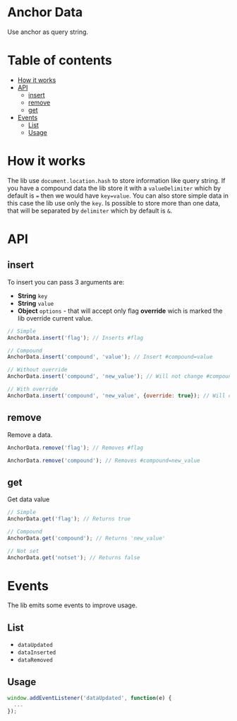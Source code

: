 # Anchor Data
Use anchor as query string.

# Table of contents
* [How it works](#how-it-works)
* [API](#api)
  * [insert](#insert)
  * [remove](#remove)
  * [get](#get)
* [Events](#events)
  * [List](#list)
  * [Usage](#usage)

# How it works
The lib use `document.location.hash` to store information like query string. If you have a compound data the lib store it with a `valueDelimiter` which by default is `=` then we would have `key=value`. You can also store simple data in this case the lib use only the `key`. Is possible to store more than one data, that will be separated by `delimiter` which by default is `&`.

# API

## insert
To insert you can pass 3 arguments are:
* **String** `key`
* **String** `value`
* **Object** `options` - that will accept only flag **override** wich is marked the lib override current value.

```javascript
// Simple
AnchorData.insert('flag'); // Inserts #flag

// Compound
AnchorData.insert('compound', 'value'); // Insert #compound=value

// Without override
AnchorData.insert('compound', 'new_value'); // Will not change #compound=value

// With override
AnchorData.insert('compound', 'new_value', {override: true}); // Will change #compound=new_value
```

## remove
Remove a data.

```javascript
AnchorData.remove('flag'); // Removes #flag

AnchorData.remove('compound'); // Removes #compound=new_value
```

## get
Get data value

```javascript
// Simple
AnchorData.get('flag'); // Returns true

// Compound
AnchorData.get('compound'); // Returns 'new_value'

// Not set
AnchorData.get('notset'); // Returns false
```

# Events
The lib emits some events to improve usage.

## List
* `dataUpdated`
* `dataInserted`
* `dataRemoved`

## Usage
```javascript
window.addEventListener('dataUpdated', function(e) {
  ...
});
```
